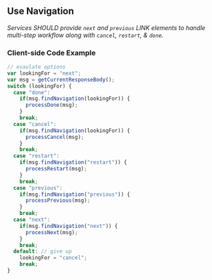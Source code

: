 ## Use Navigation

_Services SHOULD provide `next` and `previous` LINK elements to handle multi-step workflow along with `cancel`, `restart`, & `done`._

### Client-side Code Example

```javascript
// evaulate options
var lookingFor = "next";
var msg = getCurrentResponseBody();
switch (lookingFor) {
  case "done":
    if(msg.findNavigation(lookingFor)) {
      processDone(msg);
    }
    break;
  case "cancel":
    if(msg.findNavigation(lookingFor)) {
      processCancel(msg);
    }
    break;
  case "restart":
    if(msg.findNavigation("restart")) {
      processRestart(msg);
    }
    break;
  case "previous":
    if(msg.findNavigation("previous")) {
      processPrevious(msg);
    }
    break;
  case "next":
    if(msg.findNavigation("next")) {
      processNext(msg);
    }
    break;
  default: // give up
    lookingFor = "cancel";
    break;
}
```

